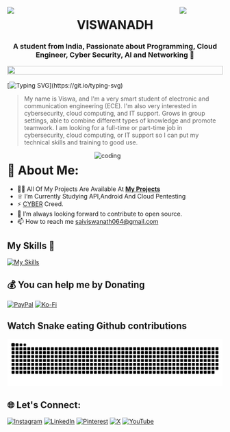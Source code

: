 




<img align="left" src="https://user-images.githubusercontent.com/65187002/144930161-2f783401-8d27-4fdf-a2f7-cc0ba32f1f1f.gif" width="20%" style="display:inline;"><img align="right" src="https://user-images.githubusercontent.com/65187002/144930161-2f783401-8d27-4fdf-a2f7-cc0ba32f1f1f.gif" width="20%" style="display:inline;">
<h1 align="center">VISWANADH</h1>

<h3 align="center">A student from India, Passionate about  Programming, Cloud Engineer, Cyber Security, AI and Networking 💙  </h3>   

<img src="https://i.imgur.com/dBaSKWF.gif" height="20" width="100%">

[![Typing SVG](https://readme-typing-svg.herokuapp.com?font=Goblin+One&color=00FF00&width=600&lines=Certified+Ethical+Hacker;GoolgeCloudReady+Facilitator+Program;CYBER+SECURITY;)](https://git.io/typing-svg)


>  My name is Viswa, and I'm a very smart student of electronic and communication engineering (ECE). I'm also very interested in cybersecurity, cloud computing, and IT support. Grows in group settings, able to combine different types of knowledge and promote teamwork. I am looking for a full-time or part-time job in cybersecurity, cloud computing, or IT support so I can put my technical skills and training to good use.
<img align="right" alt="coding" width="300" src="https://media4.giphy.com/media/qgQUggAC3Pfv687qPC/giphy.gif?cid=ecf05e47lal628q3nsv65lzlswup13flgiawvae9md3e8ii9&ep=v1_gifs_search&rid=giphy.gif&ct=g">

 
# 💫 About Me:

-  👨‍💻 All Of My Projects Are Available At **[My Projects](https://github.com/20MH1A04H9/IOT_PROJECT)**
-  ♕ I’m Currently Studying API,Android And Cloud Pentesting </br>
-  ⚡ [CYBER](https://cybermap.kaspersky.com/en/widget/dynamic/dark) Creed.
-  🏹 I’m always looking forward to contribute to open source.
-  📫 How to reach me saiviswanath064@gmail.com








## My Skills 🚀

[![My Skills](https://skillicons.dev/icons?i=html,css,js,php,python,linux,aws,azure,gcp,git,github,powershell,flutter,kali,vscode,windows,figma,discord,cloudflare,bash,&perline=18)](https://skillicons.dev)



  ## 💰 You can help me by Donating
  [![PayPal](https://img.shields.io/badge/PayPal-00457C?style=for-the-badge&logo=paypal&logoColor=white)](https://paypal.me/@viswanadh09)
  [![Ko-Fi](https://img.shields.io/badge/Ko--fi-F16061?style=for-the-badge&logo=ko-fi&logoColor=white)](https://ko-fi.com/tatavolusaiviswanadh) 

 
## Watch Snake eating  Github contributions
<img src="https://raw.githubusercontent.com/Platane/snk/output/github-contribution-grid-snake.svg">

## 🌐 Let's Connect:
[![Instagram](https://img.shields.io/badge/Instagram-%23E4405F.svg?logo=Instagram&logoColor=white)](https://instagram.com/vicky_._._9) [![LinkedIn](https://img.shields.io/badge/LinkedIn-%230077B5.svg?logo=linkedin&logoColor=white)](https://linkedin.com/in/https://www.linkedin.com/in/saiviswanath064/) [![Pinterest](https://img.shields.io/badge/Pinterest-%23E60023.svg?logo=Pinterest&logoColor=white)](https://pinterest.com/https://in.pinterest.com/saiviswanath064/) [![X](https://img.shields.io/badge/X-black.svg?logo=X&logoColor=white)](https://x.com/Viswana45665793) [![YouTube](https://img.shields.io/badge/YouTube-%23FF0000.svg?logo=YouTube&logoColor=white)](https://youtube.com/@https://www.youtube.com/channel/UCS8SdeUOjdwbDQ_lmKVR34g) 

